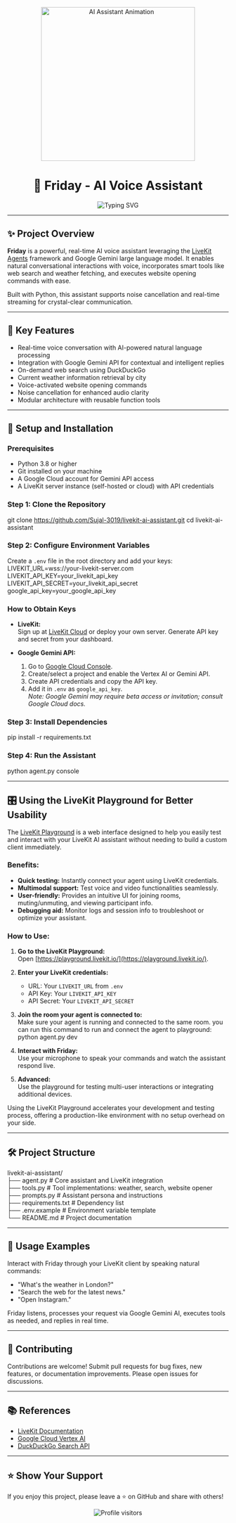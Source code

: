<!-- Animated Futuristic AI Assistant Banner -->
<p align="center">
  <img src="https://media.giphy.com/media/xTkcEQACH24SMPxIQg/giphy.gif" width="350" alt="AI Assistant Animation"/>
</p>

<h1 align="center">🤖 Friday - AI Voice Assistant</h1>
<p align="center">
  <img src="https://readme-typing-svg.herokuapp.com?font=Fira+Code&size=26&pause=1000&width=700&lines=Your+Real-time+Voice+Assistant;Powered+by+LiveKit+Agents+and+Google+Gemini;Voice+Commands+%7C+Web+Search+%7C+Smart+Tools" alt="Typing SVG" />
</p>

---

## ✨ Project Overview

**Friday** is a powerful, real-time AI voice assistant leveraging the [LiveKit Agents](https://github.com/livekit/agents) framework and Google Gemini large language model. It enables natural conversational interactions with voice, incorporates smart tools like web search and weather fetching, and executes website opening commands with ease.

Built with Python, this assistant supports noise cancellation and real-time streaming for crystal-clear communication.

---

## 🚀 Key Features

- Real-time voice conversation with AI-powered natural language processing  
- Integration with Google Gemini API for contextual and intelligent replies  
- On-demand web search using DuckDuckGo  
- Current weather information retrieval by city  
- Voice-activated website opening commands  
- Noise cancellation for enhanced audio clarity  
- Modular architecture with reusable function tools  

---

## 🔑 Setup and Installation

### Prerequisites

- Python 3.8 or higher  
- Git installed on your machine  
- A Google Cloud account for Gemini API access  
- A LiveKit server instance (self-hosted or cloud) with API credentials  

### Step 1: Clone the Repository
  git clone https://github.com/Sujal-3019/livekit-ai-assistant.git
  cd livekit-ai-assistant

### Step 2: Configure Environment Variables
Create a `.env` file in the root directory and add your keys:
  LIVEKIT_URL=wss://your-livekit-server.com
  LIVEKIT_API_KEY=your_livekit_api_key
  LIVEKIT_API_SECRET=your_livekit_api_secret
  google_api_key=your_google_api_key


### How to Obtain Keys

- **LiveKit:**  
  Sign up at [LiveKit Cloud](https://livekit.io/cloud) or deploy your own server. Generate API key and secret from your dashboard.

- **Google Gemini API:**  
  1. Go to [Google Cloud Console](https://console.cloud.google.com).  
  2. Create/select a project and enable the Vertex AI or Gemini API.  
  3. Create API credentials and copy the API key.  
  4. Add it in `.env` as `google_api_key`.  
  *Note: Google Gemini may require beta access or invitation; consult Google Cloud docs.*

### Step 3: Install Dependencies
  pip install -r requirements.txt


### Step 4: Run the Assistant
  python agent.py console



---

## 🎛️ Using the LiveKit Playground for Better Usability

The [LiveKit Playground](https://playground.livekit.io/) is a web interface designed to help you easily test and interact with your LiveKit AI assistant without needing to build a custom client immediately.

### Benefits:

- **Quick testing:** Instantly connect your agent using LiveKit credentials.
- **Multimodal support:** Test voice and video functionalities seamlessly.
- **User-friendly:** Provides an intuitive UI for joining rooms, muting/unmuting, and viewing participant info.
- **Debugging aid:** Monitor logs and session info to troubleshoot or optimize your assistant.

### How to Use:

1. **Go to the LiveKit Playground:**  
   Open [https://playground.livekit.io/](https://playground.livekit.io/).

2. **Enter your LiveKit credentials:**  
   - URL: Your `LIVEKIT_URL` from `.env`  
   - API Key: Your `LIVEKIT_API_KEY`  
   - API Secret: Your `LIVEKIT_API_SECRET`

3. **Join the room your agent is connected to:**  
   Make sure your agent is running and connected to the same room.
   you can run this command to run and connect the agent to playground:
     python agent.py dev

5. **Interact with Friday:**  
   Use your microphone to speak your commands and watch the assistant respond live.

6. **Advanced:**  
   Use the playground for testing multi-user interactions or integrating additional devices.

Using the LiveKit Playground accelerates your development and testing process, offering a production-like environment with no setup overhead on your side.

---

## 🛠️ Project Structure
livekit-ai-assistant/ <br>
├── agent.py          # Core assistant and LiveKit integration <br>
├── tools.py          # Tool implementations: weather, search, website opener <br>
├── prompts.py        # Assistant persona and instructions <br>
├── requirements.txt  # Dependency list <br>
├── .env.example      # Environment variable template <br>
└── README.md         # Project documentation <br>


---

## 💬 Usage Examples

Interact with Friday through your LiveKit client by speaking natural commands:

- "What's the weather in London?"  
- "Search the web for the latest news."  
- "Open Instagram."

Friday listens, processes your request via Google Gemini AI, executes tools as needed, and replies in real time.

---

## 🤝 Contributing

Contributions are welcome! Submit pull requests for bug fixes, new features, or documentation improvements. Please open issues for discussions.

---

## 📚 References

- [LiveKit Documentation](https://docs.livekit.io/)  
- [Google Cloud Vertex AI](https://cloud.google.com/vertex-ai)  
- [DuckDuckGo Search API](https://duckduckgo.com/api)  

---

## ⭐ Show Your Support

If you enjoy this project, please leave a ⭐ on GitHub and share with others!

<p align="center">
  <img src="https://komarev.com/ghpvc/?username=Sujal-3019&label=Visitors&color=blue&style=flat" alt="Profile visitors" />
</p>


